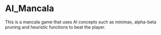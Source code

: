 # AI_Mancala
This is a mancala game that uses AI concepts such as minimax, alpha-beta pruning and heuristic functions to beat the player.
